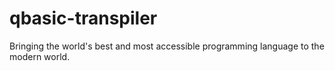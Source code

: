 # qbasic-transpiler
Bringing the world's best and most accessible programming language to the modern world.
